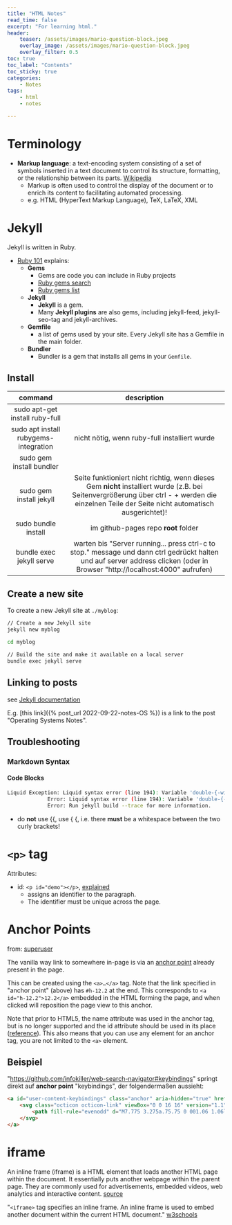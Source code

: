 ```yaml
---
title: "HTML Notes"
read_time: false
excerpt: "For learning html."
header:
    teaser: /assets/images/mario-question-block.jpeg
    overlay_image: /assets/images/mario-question-block.jpeg
    overlay_filter: 0.5 
toc: true
toc_label: "Contents"
toc_sticky: true
categories:
    - Notes
tags:
    - html
    - notes

---
```


# Terminology

- **Markup language**: a text-encoding system consisting of a set of symbols inserted in a text document to control its structure, formatting, or the relationship between its parts. [Wikipedia](https://en.wikipedia.org/wiki/Markup_language)
    - Markup is often used to control the display of the document or to enrich its content to facilitating automated processing.
    - e.g. HTML (HyperText Markup Language), TeX, LaTeX, XML

# Jekyll

Jekyll is written in Ruby.
- [Ruby 101](https://jekyllrb.com/docs/ruby-101/) explains:
    - **Gems**
        - Gems are code you can include in Ruby projects
        - [Ruby gems search](https://rubygems.org/)
        - [Ruby gems list](https://rubygems.org/gems)
    - **Jekyll**
        - **Jekyll** is a gem. 
        - Many **Jekyll plugins** are also gems, including jekyll-feed, jekyll-seo-tag and jekyll-archives.
    - **Gemfile**
        - a list of gems used by your site. Every Jekyll site has a Gemfile in the main folder.
    - **Bundler**
        - Bundler is a gem that installs all gems in your `Gemfile`.

## Install

| command | description |
| :---: | :---: |
sudo apt-get install ruby-full |
sudo apt install rubygems-integration | nicht nötig, wenn ruby-full installiert wurde
sudo gem install bundler |
sudo gem install jekyll | Seite funktioniert nicht richtig, wenn dieses Gem **nicht** installiert wurde (z.B. bei Seitenvergrößerung über ctrl - + werden die einzelnen Teile der Seite nicht automatisch ausgerichtet)! 
sudo bundle install | im github-pages repo **root** folder
bundle exec jekyll serve | warten bis "Server running... press ctrl-c to stop." message und dann ctrl gedrückt halten und auf server address clicken (oder in Browser "http://localhost:4000" aufrufen)

## Create a new site

To create a new Jekyll site at `./myblog`:
```bash
// Create a new Jekyll site
jekyll new myblog

cd myblog

// Build the site and make it available on a local server
bundle exec jekyll serve
```

## Linking to posts

see [Jekyll documentation](https://jekyllrb.com/docs/liquid/tags/#linking-to-posts)

E.g. [this link]({% post_url 2022-09-22-notes-OS %}) is a link to the post "Operating Systems Notes".

## Troubleshooting

### Markdown Syntax

#### Code Blocks

```bash
Liquid Exception: Liquid syntax error (line 194): Variable 'double-{-without-whitespace' was not properly terminated with regexp: /\}\}/ in /home/bra-ket/git/pharath.github.io/_posts/2022-09-22-notes-c.md
             Error: Liquid syntax error (line 194): Variable 'double-{-without-whitespace' was not properly terminated with regexp: /\}\}/
             Error: Run jekyll build --trace for more information.
```
- do **not** use \{\{, use \{ \{, i.e. there **must** be a whitespace between the two curly brackets!

# `<p>` tag

Attributes: 
- id: `<p id="demo"></p>`, [explained]( https://www.dofactory.com/html/p/id )
    - assigns an identifier to the paragraph.
    - The identifier must be unique across the page.

# Anchor Points

from: [superuser](https://superuser.com/a/382083)

The vanilla way link to somewhere in-page is via an [anchor point](https://www.w3.org/TR/html4/struct/links.html#h-12.2) already present in the page.

This can be created using the `<a>…</a>` tag. Note that the link specified in "anchor point" (above) has `#h-12.2` at the end. This corresponds to `<a id="h-12.2">12.2</a>` embedded in the HTML forming the page, and when clicked will reposition the page view to this anchor.

Note that prior to HTML5, the name attribute was used in the anchor tag, but is no longer supported and the id attribute should be used in its place ([reference](https://www.w3schools.com/tags/tag_a.asp)). This also means that you can use any element for an anchor tag, you are not limited to the `<a>` element.

## Beispiel

"https://github.com/infokiller/web-search-navigator#keybindings" springt direkt auf **anchor point** "keybindings", der folgendermaßen aussieht:

```html
<a id="user-content-keybindings" class="anchor" aria-hidden="true" href="#keybindings">
	<svg class="octicon octicon-link" viewBox="0 0 16 16" version="1.1" width="16" height="16" aria-hidden="true">
		<path fill-rule="evenodd" d="M7.775 3.275a.75.75 0 001.06 1.06l1.25-1.25a2 2 0 112.83 2.83l-2.5 2.5a2 2 0 01-2.83 0 .75.75 0 00-1.06 1.06 3.5 3.5 0 004.95 0l2.5-2.5a3.5 3.5 0 00-4.95-4.95l-1.25 1.25zm-4.69 9.64a2 2 0 010-2.83l2.5-2.5a2 2 0 012.83 0 .75.75 0 001.06-1.06 3.5 3.5 0 00-4.95 0l-2.5 2.5a3.5 3.5 0 004.95 4.95l1.25-1.25a.75.75 0 00-1.06-1.06l-1.25 1.25a2 2 0 01-2.83 0z"></path>
	</svg>
</a>
```

# iframe

An inline frame (iframe) is a HTML element that loads another HTML page within the document. It essentially puts another webpage within the parent page. They are commonly used for advertisements, embedded videos, web analytics and interactive content. [source](https://www.techtarget.com/whatis/definition/IFrame-Inline-Frame)

"`<iframe>` tag specifies an inline frame. An inline frame is used to embed another document within the current HTML document." [w3schools](https://www.w3schools.com/tags/tag_iframe.ASP)


